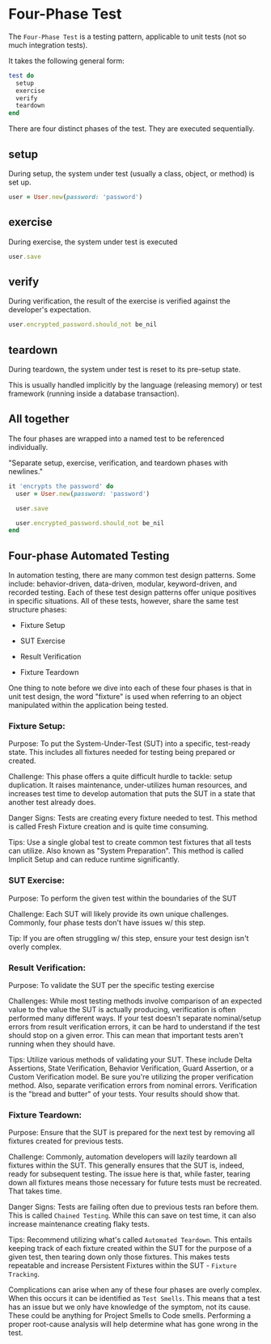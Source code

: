 # Four-Phase Test

The `Four-Phase Test` is a testing pattern, applicable to unit tests (not so much integration tests).

It takes the following general form:

```rb
test do
  setup
  exercise
  verify
  teardown
end
```

There are four distinct phases of the test. They are executed sequentially.

## setup

During setup, the system under test (usually a class, object, or method) is set up.

```rb
user = User.new(password: 'password')
```

## exercise

During exercise, the system under test is executed

```rb
user.save
```

## verify

During verification, the result of the exercise is verified against the developer's expectation.

```rb
user.encrypted_password.should_not be_nil
```

## teardown

During teardown, the system under test is reset to its pre-setup state.

This is usually handled implicitly by the language (releasing memory) or test framework (running inside a database transaction).

## All together

The four phases are wrapped into a named test to be referenced individually.

"Separate setup, exercise, verification, and teardown phases with newlines."

```rb
it 'encrypts the password' do
  user = User.new(password: 'password')

  user.save

  user.encrypted_password.should_not be_nil
end
```

## Four-phase Automated Testing

In automation testing, there are many common test design patterns. Some include: behavior-driven, data-driven, modular, keyword-driven, and recorded testing. Each of these test design patterns offer unique positives in specific situations. All of these tests, however, share the same test structure phases:

* Fixture Setup

* SUT Exercise

* Result Verification

* Fixture Teardown

One thing to note before we dive into each of these four phases is that in unit test design, the word "fixture" is used when referring to an object manipulated within the application being tested.

### Fixture Setup:

Purpose: To put the System-Under-Test (SUT) into a specific, test-ready state. This includes all fixtures needed for testing being prepared or created.

Challenge: This phase offers a quite difficult hurdle to tackle: setup duplication. It raises maintenance, under-utilizes human resources, and increases test time to develop automation that puts the SUT in a state that another test already does.

Danger Signs: Tests are creating every fixture needed to test. This method is called Fresh Fixture creation and is quite time consuming.

Tips: Use a single global test to create common test fixtures that all tests can utilize. Also known as "System Preparation". This method is called Implicit Setup and can reduce runtime significantly.

### SUT Exercise:

Purpose: To perform the given test within the boundaries of the SUT

Challenge: Each SUT will likely provide its own unique challenges. Commonly, four phase tests don't have issues w/ this step.

Tip: If you are often struggling w/ this step, ensure your test design isn't overly complex.

### Result Verification:

Purpose: To validate the SUT per the specific testing exercise

Challenges: While most testing methods involve comparison of an expected value to the value the SUT is actually producing, verification is often performed many different ways. If your test doesn't separate nominal/setup errors from result verification errors, it can be hard to understand if the test should stop on a given error. This can mean that important tests aren't running when they should have.

Tips: Utilize various methods of validating your SUT. These include Delta Assertions, State Verification, Behavior Verification, Guard Assertion, or a Custom Verification model. Be sure you're utilizing the proper verification method. Also, separate verification errors from nominal errors. Verification is the "bread and butter" of your tests. Your results should show that.

### Fixture Teardown:

Purpose: Ensure that the SUT is prepared for the next test by removing all fixtures created for previous tests.

Challenge: Commonly, automation developers will lazily teardown all fixtures within the SUT. This generally ensures that the SUT is, indeed, ready for subsequent testing. The issue here is that, while faster, tearing down all fixtures means those necessary for future tests must be recreated. That takes time.

Danger Signs: Tests are failing often due to previous tests ran before them. This is called `Chained Testing`. While this can save on test time, it can also increase maintenance creating flaky tests.

Tips: Recommend utilizing what's called `Automated Teardown`. This entails keeping track of each fixture created within the SUT for the purpose of a given test, then tearing down only those fixtures. This makes tests repeatable and increase Persistent Fixtures within the SUT - `Fixture Tracking`.

Complications can arise when any of these four phases are overly complex. When this occurs it can be identified as `Test Smells`. This means that a test has an issue but we only have knowledge of the symptom, not its cause. These could be anything for Project Smells to Code smells. Performing a proper root-cause analysis will help determine what has gone wrong in the test.
